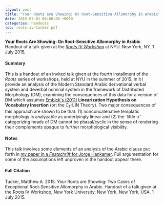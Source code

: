 ```yaml
---
layout: post
title: "Your Roots are Showing: On Root-Sensitive Allomorphy in Arabic"
date: 2015-07-01 00:00:00 +0000
categories: handouts
loc: roots-iv-tucker.pdf
---
```


**Your Roots Are Showing: On Root-Sensitive Allomorphy in Arabic**. Handout of a talk given at the *[Roots IV Workshop](https://wp.nyu.edu/roots4/)* at NYU. New York, NY. 1 July 2015.

<!---more--->

#### Summary

This is a handout of an invited talk given at the fourth installment of the _Roots_ series of workshops, held at NYU in the summer of 2015. In it I provide an analysis of the Modern Standard Arabic derivational verbal system and deverbal nominal system in the framework of Distributed Morphology (DM), examining the consequences of this data for a version of DM which assumes [Embick's (2011)](https://mitpress.mit.edu/books/localism-versus-globalism-morphology-and-phonology) **Linearization Hypothesis on Vocabulary Insertion** (or: the C<sub>1</sub>-LIN Theory). Two major consequences of this approach are shown to be that: (1) nonconcatenative templatic morphology is analyzable as underlyingly linear and (2) the 'little-_x_' categorizing heads of DM cannot be phasal/cyclic in the sense of rendering their complements opaque to further morphological visibility.


#### Notes

This talk involves some elements of an analysis of the Arabic clause put forth in [my paper in a _Festschrift_ for Jorge Hankamer](http://escholarship.org/uc/lrc_masc). Full argumentation for some of the assumptions left unproven in the handout appear there.


#### Full Citation

Tucker, Matthew A. 2015. Your Roots are Showing: Two Cases of Exceptional Root-Sensitive Allomorphy in Arabic. Handout of a talk given at the Roots IV Workshop, New York University. New York, New York, USA. 1 July 2015.